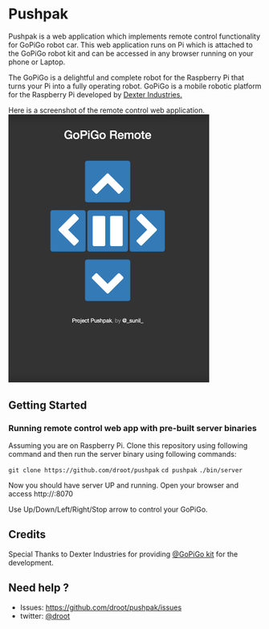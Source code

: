 # Pushpak
Pushpak is a web application which implements remote control functionality for
GoPiGo robot car. This web application runs on Pi which is attached to the
GoPiGo robot kit and can be accessed in any browser running on your phone or
Laptop.

The GoPiGo is a delightful and complete robot for the Raspberry Pi that turns your Pi into a fully operating robot.  GoPiGo is a mobile robotic platform for the Raspberry Pi developed by [Dexter Industries.](http://www.dexterindustries.com/GoPiGo)

Here is a screenshot of the remote control web application.
<img src="pushpak_home.png" width="400" />

## Getting Started

### Running remote control web app with pre-built server binaries
Assuming you are on Raspberry Pi. Clone this repository using following command
and then run the server binary using following commands:

`git clone https://github.com/droot/pushpak`
`cd pushpak`
`./bin/server`

Now you should have server UP and running. Open your browser and access
http://<ip-addr-of-pi>:8070

Use Up/Down/Left/Right/Stop arrow to control your GoPiGo.

## Credits
Special Thanks to Dexter Industries for providing [@GoPiGo kit](http://www.dexterindustries.com/shop/gopigo-starter-kit-2/) for the development.

## Need help ?
 * Issues: https://github.com/droot/pushpak/issues
 * twitter: [@droot](https://twitter.com/_sunil_)
